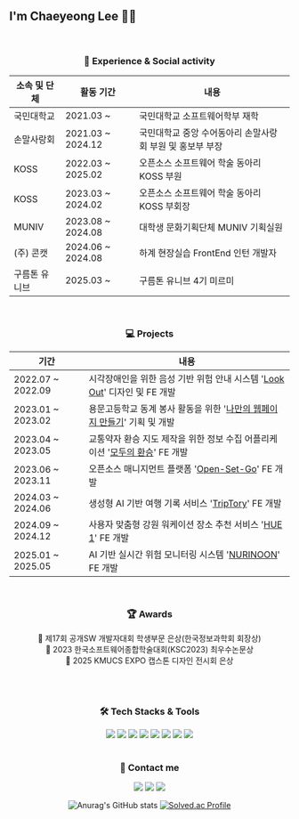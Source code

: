 ## I'm Chaeyeong Lee 🍅💭

<br>

<div align="center">

### 🏫 Experience & Social activity

| 소속 및 단체 | 활동 기간         | 내용                                                  |
| ------------ | ----------------- | ----------------------------------------------------- |
| 국민대학교   | 2021.03 ~         | 국민대학교 소프트웨어학부 재학                        |
| 손말사랑회   | 2021.03 ~ 2024.12 | 국민대학교 중앙 수어동아리 손말사랑회 부원 및 홍보부 부장  |
| KOSS         | 2022.03 ~ 2025.02 | 오픈소스 소프트웨어 학술 동아리 KOSS 부원 |
| KOSS         | 2023.03 ~ 2024.02 | 오픈소스 소프트웨어 학술 동아리 KOSS 부회장 |
| MUNIV        | 2023.08 ~ 2024.08 | 대학생 문화기획단체 MUNIV 기획실원                    |
| (주) 콘캣    | 2024.06 ~ 2024.08 | 하계 현장실습 FrontEnd 인턴 개발자                    |
| 구름톤 유니브    | 2025.03 ~  | 구름톤 유니브 4기 미르미                  |

</div>
<br>

<div align="center">

### 💻 Projects

| 기간              | 내용                                                                                                                                   |
| ----------------- | -------------------------------------------------------------------------------------------------------------------------------------- |
| 2022.07 ~ 2022.09 | 시각장애인을 위한 음성 기반 위험 안내 시스템 '[Look Out](https://github.com/KOSS-LOOK-OUT/LookOut_App)' 디자인 및 FE 개발              |
| 2023.01 ~ 2023.02 | 용문고등학교 동계 봉사 활동을 위한 '[나만의 웹페이지 만들기](https://github.com/22-winter-volunteer/Example)' 기획 및 개발             |
| 2023.04 ~ 2023.05 | 교통약자 환승 지도 제작을 위한 정보 수집 어플리케이션 '[모두의 환승](https://github.com/AgainIoT/Everyones-Transfer_Frontend)' FE 개발 |
| 2023.06 ~ 2023.11 | 오픈소스 매니지먼트 플랫폼 '[Open-Set-Go](https://github.com/AgainIoT/Open-Set-Go_client)' FE 개발                                     |
| 2024.03 ~ 2024.06 | 생성형 AI 기반 여행 기록 서비스 '[TripTory](https://github.com/TripTory)' FE 개발                                      |
| 2024.09 ~ 2024.12 | 사용자 맞춤형 강원 워케이션 장소 추천 서비스 '[HUE 1](https://github.com/HYU-IL/HYUIL)' FE 개발                                    |
| 2025.01 ~ 2025.05 | AI 기반 실시간 위험 모니터링 시스템 '[NURINOON](https://github.com/hummingbbird/capstone-2025-24)' FE 개발                                    |

</div>
<br/>

<div align="center">

### 🏆 Awards

🥈 제17회 공개SW 개발자대회 학생부문 은상(한국정보과학회 회장상)
<br>
🥇 2023 한국소프트웨어종합학술대회(KSC2023) 최우수논문상
<br>
🥈 2025 KMUCS EXPO 캡스톤 디자인 전시회 은상
</div>
<br/>
<br/>

<div align="center">

### 🛠️ Tech Stacks & Tools

<img src="https://img.shields.io/badge/React-61DAFB?style=for-the-badge&logo=React&logoColor=white">
<img src="https://img.shields.io/badge/HTML5-E34F26?style=for-the-badge&logo=HTML5&logoColor=white">
<img src="https://img.shields.io/badge/CSS3-1572B6?style=for-the-badge&logo=CSS3&logoColor=white">
<img src="https://img.shields.io/badge/JavaScript-F7DF1E?style=for-the-badge&logo=JavaScript&logoColor=white">
<img src="https://img.shields.io/badge/TypeScript-3178C6?style=for-the-badge&logo=TypeScript&logoColor=white">
<img src="https://img.shields.io/badge/styledcomponents-DB7093?style=for-the-badge&logo=styledcomponents&logoColor=white">
<img src="https://img.shields.io/badge/tailwind-06B6D4?style=for-the-badge&logo=tailwindcss&logoColor=white">
<img src="https://img.shields.io/badge/Next.js-000000?style=for-the-badge&logo=Next.js&logoColor=white"/>
</div>
<br/>

<div align="center">

### 🧶 Contact me

<a href="https://velog.io/@pop9814"><img src="https://img.shields.io/badge/Velog-20C997?style=for-the-badge&logo=velog&logoColor=white"/></a>
<a href="https://github.com/hummingbbird"><img src="https://img.shields.io/badge/GitHub-181717?style=for-the-badge&logo=GitHub&logoColor=white"/></a>
<a href="mailto:pop98149814@gmail.com"><img src="https://img.shields.io/badge/Gmail-EA4335?style=for-the-badge&logo=Gmail&logoColor=white"/></a>

</div>

<div align="center">

![Anurag's GitHub stats](https://github-readme-stats.vercel.app/api?username=hummingbbird&show_icons=true&count_private=true)
[![Solved.ac Profile](https://mazassumnida.wtf/api/v2/generate_badge?boj=pop9814)](https://solved.ac/pop9814)

</div>
<br/>
<br/>
